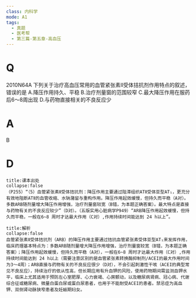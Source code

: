 ```yaml
---
class: 内科学
mode: A1
tags:
  - 真题
  - 医考帮
  - 第三篇-第五章-高血压
---
```


# Q
2010N64A 下列关于治疗高血压常用的血管紧张素Ⅱ受体拮抗剂作用特点的叙述，错误的是
A.降压作用持久、平稳
B.治疗剂量窗的范围较窄
C.最大降压作用在服药后6～8周出现
D.与药物直接相关的不良反应少

# A
B
# D
```ad-note
title:课本出处
collapse:false
（P255）“（5）血管紧张素Ⅱ受体拮抗剂：降压作用主要通过阻滞组织ATⅡ受体亚型AT₁，更充分有效地阻断ATⅡ的血管收缩、水钠潴留与重构作用。降压作用起效缓慢，但持久而平稳（A对）。多数ARB随剂量增大降压作用增强，治疗剂量窗较宽（B错，为本题正确答案）。最大特点是直接与药物有关的不良反应较少”（D对）。（五版实用心脏病学P949）“ARB降压作用起效缓慢，但持久而平稳，一般在6~8 周时才达最大作用（C对）,作用持续时间能达到 24 h以上”。
```

```ad-summary
title:解析
collapse:false
血管紧张素Ⅱ受体拮抗剂（ARB）的降压作用主要通过拮抗血管紧张素受体亚型AT₁来发挥作用，临床药理基本特点为：多数ARB随剂量增大降压作用增强，治疗剂量窗较宽（B错，为本题正确答案）；降压作用起效缓慢，但持久而平稳（A对），一般在6~8 周时才达最大作用（C对）,作用持续时间能达到 24 h以上（需要注意区别的是血管紧张素转换酶抑制剂/ACEI的最大作用时间为3～4周）；ARB直接与药物有关的不良反应很少（D对），不会引起刺激性干咳（ACEI的典型常见不良反应），持续治疗的依从性高，但长期应用有升血钾的风险，使用药物期间需监测血钾水平，临床上尤其适用于预防左心室肥厚、心力衰竭、心房颤动，以及糖尿病肾病、冠心病、代谢综合征或糖尿病、微量白蛋白尿或蛋白尿患者，也用于不能耐受ACEI的患者。禁忌症为高血钾、双侧肾动脉狭窄患者及妊娠期妇女。
```

